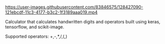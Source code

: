 

https://user-images.githubusercontent.com/83846575/128427090-121ebcdf-11c3-4177-b3c2-1f3189aaa019.mp4

Calculator that calculates handwritten digits and operators built using keras, tensorflow, and scikit-image.

Supported operators: +,-,*,/,(,)
 
